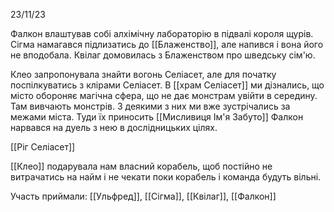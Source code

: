 23/11/23

Фалкон влаштував собі алхімічну лабораторію в підвалі короля щурів.
Сігма намагався підлизатись до [[Блаженство]], але напився і вона його не вподобала.
Квілаг домовилась з Блаженством про шведську сім'ю.

Клео запропонувала знайти вогонь Селіасет, але для початку поспілкуватись з клірами Селіасет.
В [[храм Селіасет]] ми дізнались, що місто обороняє магічна сфера, що не дає монстрам увійти в середину. Там вивчають монстрів. З деякими з них ми вже зустрічались за межами міста. Туди їх приносить [[Мисливиця Ім'я Забуто]]
Фалкон нарвався на дуель з нею в дослідницьких цілях.

[[Ріг Селіасет]]

[[Клео]] подарувала нам власний корабель, щоб постійно не витрачатись на найм і не чекати поки корабель і команда будуть вільні.

Участь приймали: [[Ульфред]], [[Сігма]], [[Квілаг]], [[Фалкон]]